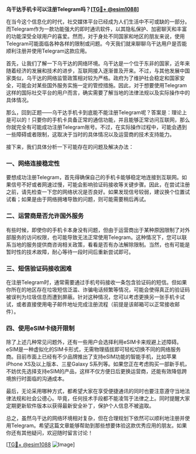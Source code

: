 **乌干达手机卡可以注册Telegram吗？[[TG💪+ @esim1088](https://t.me/s/esim1088)]**

在当今这个信息化的时代，社交媒体平台已经成为人们生活中不可或缺的一部分。而Telegram作为一款功能强大的即时通讯软件，以其隐私保护、加密聊天和丰富的功能深受全球用户的喜爱。然而，对于身处不同国家和地区的朋友来说，使用Telegram可能面临各种各样的限制或问题。今天我们就来聊聊乌干达用户是否能顺利注册并使用Telegram这款应用。

首先，让我们了解一下乌干达的网络环境。乌干达是一个位于东非的国家，近年来随着经济的发展和技术的进步，互联网接入逐渐普及开来。不过，与其他发展中国家类似，乌干达的网络监管政策相对较为严格。政府为了维护社会稳定和国家安全，可能会对某些国外服务实施一定的管控措施。因此，对于想要使用Telegram这样的国际社交平台的用户而言，确实需要了解当地的法律法规以及实际操作中的具体情况。

那么，回到正题——乌干达手机卡到底能不能注册Telegram呢？答案是：理论上是可以的！只要你的手机卡具备正常的通信功能，并且能够正常访问互联网，那么你就完全有可能成功注册Telegram账号。不过，在实际操作过程中，可能会遇到一些障碍或者限制，这取决于当时的具体情况以及运营商的技术支持能力。

接下来，我们具体分析一下可能存在的问题及解决办法：

### 一、网络连接稳定性

要想成功注册Telegram，首先得确保自己的手机卡能够稳定地连接到互联网。如果信号不好或者网速过慢，可能会影响验证码接收等关键步骤。因此，在尝试注册之前，请先检查一下您的网络状况是否良好。如果发现信号较弱，建议换个位置试试看；如果是由于网络拥堵导致的问题，则可能需要稍后再试。

### 二、运营商是否允许国外服务

有些时候，即使你的手机卡本身没有问题，但由于运营商出于某种原因限制了对外部服务的访问权限，也可能导致无法正常使用Telegram。这种情况下，您可以联系当地的服务提供商咨询相关政策，看看是否有办法解除限制。当然，也有可能是暂时性的技术故障，耐心等待一段时间后重新尝试即可。

### 三、短信验证码接收困难

在注册Telegram时，通常需要通过手机号码接收一条包含验证码的短信。但如果你所在的地区存在垃圾短信泛滥、诈骗电话频繁等情况，可能会使得真正的验证码被误判为垃圾信息而遭到屏蔽。针对这种情况，您可以考虑更换另一张手机卡试试，或者直接使用电子邮件地址完成注册流程（前提是该邮箱可以正常接收邮件）。

### 四、使用eSIM卡绕开限制

除了上述几种常见问题外，还有一些用户会选择利用eSIM卡来规避上述障碍。eSIM是一种虚拟化的SIM卡形式，无需物理插拔即可轻松切换不同的网络服务商。目前市面上已经有不少品牌推出了支持eSIM功能的智能手机，比如苹果iPhone XS及以上版本、三星Galaxy S系列等。如果您正在考虑购买一部新手机，不妨优先选择支持eSIM的产品，这样不仅方便日后更换运营商，还能有效降低跨境旅行时面临的沟通成本。

最后，无论采用哪种方式，都希望大家在享受便捷通讯的同时也要注意遵守当地法律法规和社会公德心。毕竟，任何技术手段都不能凌驾于法律之上。同时提醒大家定期更新软件版本以获得最新安全补丁，保护个人信息不被盗取。

总之，虽然乌干达的网络环境相对复杂，但在合理规划下依然可以顺利地注册并使用Telegram。希望这篇文章能够帮助到那些想要体验这款优秀应用的朋友。如果你还有其他疑问，欢迎随时留言讨论！

[[TG💪+ @esim1088](https://t.me/s/esim1088) ![Image](https://i.postimg.cc/4NQfJmqS/Snipaste-2025-05-13-00-14-12.png)]